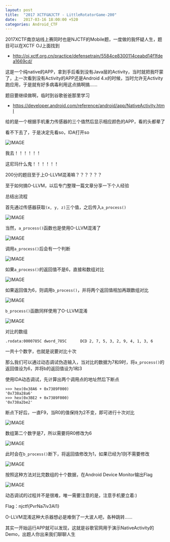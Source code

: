 ```yaml
---
layout: post
title:  "2017 XCTF&NJCTF - LittleRotatorGame-200"
date:   2017-03-16 18:00:00 +520
categories: Android_CTF
---
```


2017XCTF南京站线上赛同时也是NJCTF的Mobile题，一度做的我怀疑人生，题目可以在XCTF OJ上面找到
- http://oj.xctf.org.cn/practice/defensetrain/5584ce8300114ceabd14f1fdea1669cd/

这是一个纯native的APP，拿到手后看到没有Java层的Activity，当时就把我吓蒙了，上一次看到没有Activity的APP还是Android 4.x的时候，当时允许无Activity跑应用，于是就有好多病毒利用这点搞啊搞......

题目要继续做啊，临时到谷歌爸爸那里学习
- https://developer.android.com/reference/android/app/NativeActivity.html

给的是一个根据手机重力传感器的三个值然后显示相应颜色的APP，看的头都晕了

看不下去了，于是决定先看so，IDA打开so

![IMAGE](/assets/resources/D3518F55CC05C88D98FFE0D6F32E83F1.png)

我去！！！！！！

这尼玛什么鬼！！！！！！

200分的题目至于上O-LLVM混淆嘛？？？？？？

至于如何搞O-LLVM，以后专门整理一篇文章分享一下个人经验

总结出流程

首先通过传感器获取`(x, y, z)`三个值，之后传入`a_process()`

![IMAGE](/assets/resources/D21970D567385699FA24586A31F922C8.png)

当然，`a_process()`函数也是使用O-LLVM混淆了

![IMAGE](/assets/resources/EB37C882150FD785FDE938FC4F5B9187.png)

调用`a_process()`后会有一个判断

![IMAGE](/assets/resources/857462AEB0A00E22CAB7930A751EE54D.png)

如果`a_process()`的返回值不是6，直接和数组对比

![IMAGE](/assets/resources/E2D3A10E323E1164FD956A95B384F2DE.png)

如果返回值为6，则调用`b_process()`，并将两个返回值相加再跟数组对比

![IMAGE](/assets/resources/556127679658742606A73C4954F771A9.png)

`b_process()`函数同样使用了O-LLVM混淆

![IMAGE](/assets/resources/5F5B5BCA1E704E49470E9E84CCDDCEC9.png)

对比的数组
```
.rodata:0000785C dword_785C      DCD 2, 7, 5, 3, 2, 9, 4, 1, 3, 6
```

一共十个数字，也就是说要对比十次

那么我们可以通过动态调试伪造输入，当对比的数据为7和9时，将`a_process()`的返回值设为6，并将b的返回值设为1和3

使用IDA动态调试，先计算出两个调用点的地址然后下断点
```
>>> hex(0x38A6 + 0x7389F000)
'0x738a28a6'
>>> hex(0x3BE2 + 0x7389F000)
'0x738a2be2'
```

断点下好后，一直F9，当R0的值保持为2不变，即可进行十次对比

![IMAGE](/assets/resources/BA03E37D2F27E8CE4CC9FCD0E3AB4E97.png)

数组第二个数字是7，所以需要将R0修改为6

![IMAGE](/assets/resources/0AA9881DEBF05FA6AC40164A3480C6CF.png)

此时会在`b_process()`断下，将返回值修改为1，如果已经为1则不需要修改

![IMAGE](/assets/resources/250FE842FAF1C9CB3424927C88BDF68E.png)

按照这种方法对比完数组的十个数据，在Android Device Monitor输出Flag

![IMAGE](/assets/resources/7C1814CB95F60485B393C0E797DF5498.png)

动态调试的过程并不是很难，唯一需要注意的是，注意手机要立着:)

Flag：njctf{PvrNa7iv3Al1}

O-LLVM混淆这种大杀器想必是难倒了一大波人吧，各种跳转......

其实一开始运行APP就可以发现，这就是谷歌官网用于演示NativeActivity的Demo，出题人你出来我们聊聊人生